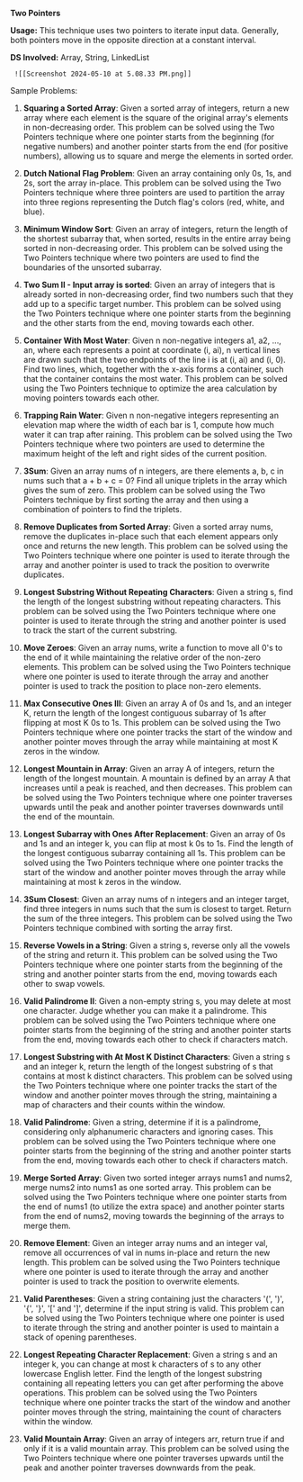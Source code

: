 **Two Pointers**

**Usage:**  This technique uses two pointers to iterate input data. Generally, both pointers move in the opposite direction at a constant interval.

**DS Involved:** Array, String, LinkedList

     ![[Screenshot 2024-05-10 at 5.08.33 PM.png]]

Sample Problems:


1. **Squaring a Sorted Array**:
   Given a sorted array of integers, return a new array where each element is the square of the original array's elements in non-decreasing order. This problem can be solved using the Two Pointers technique where one pointer starts from the beginning (for negative numbers) and another pointer starts from the end (for positive numbers), allowing us to square and merge the elements in sorted order.

2. **Dutch National Flag Problem**:
   Given an array containing only 0s, 1s, and 2s, sort the array in-place. This problem can be solved using the Two Pointers technique where three pointers are used to partition the array into three regions representing the Dutch flag's colors (red, white, and blue).

3. **Minimum Window Sort**:
   Given an array of integers, return the length of the shortest subarray that, when sorted, results in the entire array being sorted in non-decreasing order. This problem can be solved using the Two Pointers technique where two pointers are used to find the boundaries of the unsorted subarray.

4. **Two Sum II - Input array is sorted**:
   Given an array of integers that is already sorted in non-decreasing order, find two numbers such that they add up to a specific target number. This problem can be solved using the Two Pointers technique where one pointer starts from the beginning and the other starts from the end, moving towards each other.

5. **Container With Most Water**:
   Given n non-negative integers a1, a2, ..., an, where each represents a point at coordinate (i, ai), n vertical lines are drawn such that the two endpoints of the line i is at (i, ai) and (i, 0). Find two lines, which, together with the x-axis forms a container, such that the container contains the most water. This problem can be solved using the Two Pointers technique to optimize the area calculation by moving pointers towards each other.

6. **Trapping Rain Water**:
   Given n non-negative integers representing an elevation map where the width of each bar is 1, compute how much water it can trap after raining. This problem can be solved using the Two Pointers technique where two pointers are used to determine the maximum height of the left and right sides of the current position.

7. **3Sum**:
   Given an array nums of n integers, are there elements a, b, c in nums such that a + b + c = 0? Find all unique triplets in the array which gives the sum of zero. This problem can be solved using the Two Pointers technique by first sorting the array and then using a combination of pointers to find the triplets.

8. **Remove Duplicates from Sorted Array**:
   Given a sorted array nums, remove the duplicates in-place such that each element appears only once and returns the new length. This problem can be solved using the Two Pointers technique where one pointer is used to iterate through the array and another pointer is used to track the position to overwrite duplicates.

9. **Longest Substring Without Repeating Characters**:
   Given a string s, find the length of the longest substring without repeating characters. This problem can be solved using the Two Pointers technique where one pointer is used to iterate through the string and another pointer is used to track the start of the current substring.

10. **Move Zeroes**:
   Given an array nums, write a function to move all 0's to the end of it while maintaining the relative order of the non-zero elements. This problem can be solved using the Two Pointers technique where one pointer is used to iterate through the array and another pointer is used to track the position to place non-zero elements.

11. **Max Consecutive Ones III**:
   Given an array A of 0s and 1s, and an integer K, return the length of the longest contiguous subarray of 1s after flipping at most K 0s to 1s. This problem can be solved using the Two Pointers technique where one pointer tracks the start of the window and another pointer moves through the array while maintaining at most K zeros in the window.

12. **Longest Mountain in Array**:
   Given an array A of integers, return the length of the longest mountain. A mountain is defined by an array A that increases until a peak is reached, and then decreases. This problem can be solved using the Two Pointers technique where one pointer traverses upwards until the peak and another pointer traverses downwards until the end of the mountain.

13. **Longest Subarray with Ones After Replacement**:
    Given an array of 0s and 1s and an integer k, you can flip at most k 0s to 1s. Find the length of the longest contiguous subarray containing all 1s. This problem can be solved using the Two Pointers technique where one pointer tracks the start of the window and another pointer moves through the array while maintaining at most k zeros in the window.

14. **3Sum Closest**:
    Given an array nums of n integers and an integer target, find three integers in nums such that the sum is closest to target. Return the sum of the three integers. This problem can be solved using the Two Pointers technique combined with sorting the array first.

15. **Reverse Vowels in a String**:
    Given a string s, reverse only all the vowels of the string and return it. This problem can be solved using the Two Pointers technique where one pointer starts from the beginning of the string and another pointer starts from the end, moving towards each other to swap vowels.

16. **Valid Palindrome II**:
    Given a non-empty string s, you may delete at most one character. Judge whether you can make it a palindrome. This problem can be solved using the Two Pointers technique where one pointer starts from the beginning of the string and another pointer starts from the end, moving towards each other to check if characters match.

16. **Longest Substring with At Most K Distinct Characters**:
    Given a string s and an integer k, return the length of the longest substring of s that contains at most k distinct characters. This problem can be solved using the Two Pointers technique where one pointer tracks the start of the window and another pointer moves through the string, maintaining a map of characters and their counts within the window.

17. **Valid Palindrome**:
    Given a string, determine if it is a palindrome, considering only alphanumeric characters and ignoring cases. This problem can be solved using the Two Pointers technique where one pointer starts from the beginning of the string and another pointer starts from the end, moving towards each other to check if characters match.

18. **Merge Sorted Array**:
    Given two sorted integer arrays nums1 and nums2, merge nums2 into nums1 as one sorted array. This problem can be solved using the Two Pointers technique where one pointer starts from the end of nums1 (to utilize the extra space) and another pointer starts from the end of nums2, moving towards the beginning of the arrays to merge them.

19. **Remove Element**:
    Given an integer array nums and an integer val, remove all occurrences of val in nums in-place and return the new length. This problem can be solved using the Two Pointers technique where one pointer is used to iterate through the array and another pointer is used to track the position to overwrite elements.

20. **Valid Parentheses**:
    Given a string containing just the characters '(', ')', '{', '}', '[' and ']', determine if the input string is valid. This problem can be solved using the Two Pointers technique where one pointer is used to iterate through the string and another pointer is used to maintain a stack of opening parentheses.

21. **Longest Repeating Character Replacement**:
    Given a string s and an integer k, you can change at most k characters of s to any other lowercase English letter. Find the length of the longest substring containing all repeating letters you can get after performing the above operations. This problem can be solved using the Two Pointers technique where one pointer tracks the start of the window and another pointer moves through the string, maintaining the count of characters within the window.

22. **Valid Mountain Array**:
    Given an array of integers arr, return true if and only if it is a valid mountain array. This problem can be solved using the Two Pointers technique where one pointer traverses upwards until the peak and another pointer traverses downwards from the peak.
